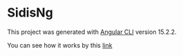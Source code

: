 # SidisNg

This project was generated with [Angular CLI](https://github.com/angular/angular-cli) version 15.2.2.

You can see how it works by this [link](https://vitaliimalynka.github.io/sidis_ng/products)
